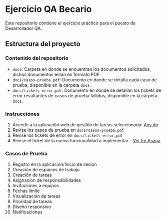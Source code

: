 # Ejercicio QA Becario

Este repositorio contiene el ejercicio práctico para el puesto de Desarrollador QA.

## Estructura del proyecto

### Contenido del repositorio

- `docs`: Carpeta en donde se encuentran los documentos solicitados, dichos documentos están en formato PDF.
- `docs/casos-prueba.pdf`: Documento en donde se detalla cada caso de prueba, disponible en la carpeta `docs`.
- `docs/tickets-error.pdf`: Documento en donde se detallan los tickets de error resultantes de casos de prueba fallidos, disponible en la carpeta `docs`.

### Instrucciones

1. Accede a la aplicación web de gestión de tareas seleccionada: [Any.do](https://www.any.do/)
2. Revise los casos de prueba en `docs/casos-prueba.pdf`
3. Revise los tickets de error en `docs/tickets-error.pdf`
4. Revise el ticket de la nueva funcionalidad a implementar - [Ver En Asana](https://app.asana.com/0/1207815326924227/1207815456159024)

### Casos de Prueba

1. Registro en la aplicación/Inicio de sesión
2. Creación de espacios de trabajo
3. Creación de tareas
4. Asignación de responsabilidades
5. Invitaciones a equipos
6. Fechas límite
7. Visualización de tareas
8. Prioridad de tareas
9. Diseño responsivo
10. Notificaciones